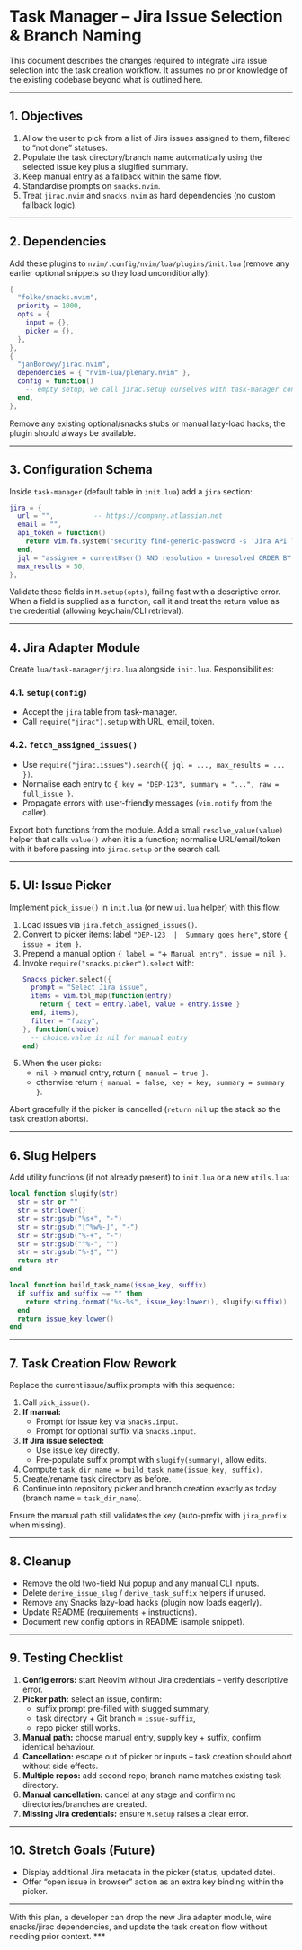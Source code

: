# Task Manager – Jira Issue Selection & Branch Naming

This document describes the changes required to integrate Jira issue selection into the task creation workflow. It assumes no prior knowledge of the existing codebase beyond what is outlined here.

---

## 1. Objectives

1. Allow the user to pick from a list of Jira issues assigned to them, filtered to “not done” statuses.
2. Populate the task directory/branch name automatically using the selected issue key plus a slugified summary.
3. Keep manual entry as a fallback within the same flow.
4. Standardise prompts on `snacks.nvim`.
5. Treat `jirac.nvim` and `snacks.nvim` as hard dependencies (no custom fallback logic).

---

## 2. Dependencies

Add these plugins to `nvim/.config/nvim/lua/plugins/init.lua` (remove any earlier optional snippets so they load unconditionally):

```lua
{
  "folke/snacks.nvim",
  priority = 1000,
  opts = {
    input = {},
    picker = {},
  },
},
{
  "janBorowy/jirac.nvim",
  dependencies = { "nvim-lua/plenary.nvim" },
  config = function()
    -- empty setup; we call jirac.setup ourselves with task-manager config
  end,
},
```

Remove any existing optional/snacks stubs or manual lazy-load hacks; the plugin should always be available.

---

## 3. Configuration Schema

Inside `task-manager` (default table in `init.lua`) add a `jira` section:

```lua
jira = {
  url = "",          -- https://company.atlassian.net
  email = "",
  api_token = function()
    return vim.fn.system("security find-generic-password -s 'Jira API Token' -w")
  end,
  jql = "assignee = currentUser() AND resolution = Unresolved ORDER BY updated DESC",
  max_results = 50,
},
```

Validate these fields in `M.setup(opts)`, failing fast with a descriptive error. When a field is supplied as a function, call it and treat the return value as the credential (allowing keychain/CLI retrieval).

---

## 4. Jira Adapter Module

Create `lua/task-manager/jira.lua` alongside `init.lua`. Responsibilities:

### 4.1. `setup(config)`
* Accept the `jira` table from task-manager.
* Call `require("jirac").setup` with URL, email, token.

### 4.2. `fetch_assigned_issues()`
* Use `require("jirac.issues").search({ jql = ..., max_results = ... })`.
* Normalise each entry to `{ key = "DEP-123", summary = "...", raw = full_issue }`.
* Propagate errors with user-friendly messages (`vim.notify` from the caller).

Export both functions from the module. Add a small `resolve_value(value)` helper that calls `value()` when it is a function; normalise URL/email/token with it before passing into `jirac.setup` or the search call.

---

## 5. UI: Issue Picker

Implement `pick_issue()` in `init.lua` (or new `ui.lua` helper) with this flow:

1. Load issues via `jira.fetch_assigned_issues()`.
2. Convert to picker items: label `"DEP-123  |  Summary goes here"`, store `{ issue = item }`.
3. Prepend a manual option `{ label = "➕ Manual entry", issue = nil }`.
4. Invoke `require("snacks.picker").select` with:
   ```lua
   Snacks.picker.select({
     prompt = "Select Jira issue",
     items = vim.tbl_map(function(entry)
       return { text = entry.label, value = entry.issue }
     end, items),
     filter = "fuzzy",
   }, function(choice)
     -- choice.value is nil for manual entry
   end)
   ```
5. When the user picks:
   * `nil` → manual entry, return `{ manual = true }`.
   * otherwise return `{ manual = false, key = key, summary = summary }`.

Abort gracefully if the picker is cancelled (`return nil` up the stack so the task creation aborts).

---

## 6. Slug Helpers

Add utility functions (if not already present) to `init.lua` or a new `utils.lua`:

```lua
local function slugify(str)
  str = str or ""
  str = str:lower()
  str = str:gsub("%s+", "-")
  str = str:gsub("[^%w%-]", "-")
  str = str:gsub("%-+", "-")
  str = str:gsub("^%-", "")
  str = str:gsub("%-$", "")
  return str
end

local function build_task_name(issue_key, suffix)
  if suffix and suffix ~= "" then
    return string.format("%s-%s", issue_key:lower(), slugify(suffix))
  end
  return issue_key:lower()
end
```

---

## 7. Task Creation Flow Rework

Replace the current issue/suffix prompts with this sequence:

1. Call `pick_issue()`.
2. **If manual:**
   * Prompt for issue key via `Snacks.input`.
   * Prompt for optional suffix via `Snacks.input`.
3. **If Jira issue selected:**
   * Use issue key directly.
   * Pre-populate suffix prompt with `slugify(summary)`, allow edits.
4. Compute `task_dir_name = build_task_name(issue_key, suffix)`.
5. Create/rename task directory as before.
6. Continue into repository picker and branch creation exactly as today (branch name = `task_dir_name`).

Ensure the manual path still validates the key (auto-prefix with `jira_prefix` when missing).

---

## 8. Cleanup

* Remove the old two-field Nui popup and any manual CLI inputs.
* Delete `derive_issue_slug` / `derive_task_suffix` helpers if unused.
* Remove any Snacks lazy-load hacks (plugin now loads eagerly).
* Update README (requirements + instructions).
* Document new config options in README (sample snippet).

---

## 9. Testing Checklist

1. **Config errors:** start Neovim without Jira credentials – verify descriptive error.
2. **Picker path:** select an issue, confirm:
   * suffix prompt pre-filled with slugged summary,
   * task directory + Git branch = `issue-suffix`,
   * repo picker still works.
3. **Manual path:** choose manual entry, supply key + suffix, confirm identical behaviour.
4. **Cancellation:** escape out of picker or inputs – task creation should abort without side effects.
5. **Multiple repos:** add second repo; branch name matches existing task directory.
7. **Manual cancellation:** cancel at any stage and confirm no directories/branches are created.
8. **Missing Jira credentials:** ensure `M.setup` raises a clear error.

---

## 10. Stretch Goals (Future)

* Display additional Jira metadata in the picker (status, updated date).
* Offer “open issue in browser” action as an extra key binding within the picker.

---

With this plan, a developer can drop the new Jira adapter module, wire snacks/jirac dependencies, and update the task creation flow without needing prior context. ***

